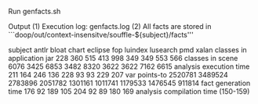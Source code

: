 Run genfacts.sh

Output
(1) Execution log: genfacts.log
(2) All facts are stored in ```doop/out/context-insensitve/souffle-${subject}/facts'''

subject	antlr	bloat	chart	eclipse	fop	luindex	lusearch	pmd	xalan
classes in application jar	228	360	515	413	998	349	349	553	566
classes in scene	6076	3425	6853	3482	8320	3622	3622	7162	6615
analysis execution time	211	164	246	136	228	93	93	229	207
var points-to	2520781	3489524	2783896	2051782	1301161	1011741	1179533	1476545	911814
fact generation time	176	92	189	105	204	92	89	180	169
analysis compilation time (150-159)

